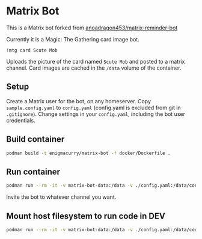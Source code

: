 # Matrix Bot

This is a Matrix bot forked from
[anoadragon453/matrix-reminder-bot](https://github.com/anoadragon453/matrix-reminder-bot)

Currently it is a Magic: The Gathering card image bot.

```
!mtg card Scute Mob
```

Uploads the picture of the card named `Scute Mob` and posted to a matrix
channel. Card images are cached in the `/data` volume of the container.

## Setup

Create a Matrix user for the bot, on any homeserver. Copy `sample.config.yaml`
to `config.yaml` (config.yaml is excluded from git in `.gitignore`). Change
settings in your `config.yaml`, including the bot user credentials.

## Build container

```bash
podman build -t enigmacurry/matrix-bot -f docker/Dockerfile . 
```

## Run container

```bash
podman run --rm -it -v matrix-bot-data:/data -v ./config.yaml:/data/config.yaml enigmacurry/matrix-bot
```

Invite the bot to whatever channel you want.

## Mount host filesystem to run code in DEV

```bash
podman run --rm -it -v matrix-bot-data:/data -v ./config.yaml:/data/config.yaml -v $(pwd):/data/src --entrypoint python --workdir /data/src/ enigmacurry/matrix-bot matrix-reminder-bot
```
